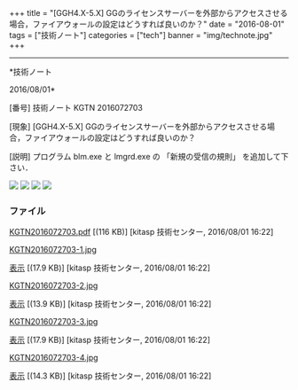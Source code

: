 ﻿+++
title = "[GGH4.X-5.X] GGのライセンスサーバーを外部からアクセスさせる場合，ファイアウォールの設定はどうすれば良いのか？"
date = "2016-08-01"
tags = ["技術ノート"]
categories = ["tech"]
banner = "img/technote.jpg"
+++

-----------------------------------------------------------------------------------------------------------------------------

*技術ノート

2016/08/01*


[番号]
技術ノート KGTN 2016072703

[現象]
[GGH4.X-5.X]
GGのライセンスサーバーを外部からアクセスさせる場合，ファイアウォールの設定はどうすれば良いのか？

[説明]
プログラム blm.exe と lmgrd.exe の 「新規の受信の規則」
を追加して下さい．

![](http://techreport.kitasp.net/attachments/download/2880/KGTN2016072703-1.jpg)
![](http://techreport.kitasp.net/attachments/download/2881/KGTN2016072703-2.jpg)
![](http://techreport.kitasp.net/attachments/download/2882/KGTN2016072703-3.jpg)
![](http://techreport.kitasp.net/attachments/download/2883/KGTN2016072703-4.jpg)


### ファイル

 
 


[KGTN2016072703.pdf](http://techreport.kitasp.net/attachments/download/2879/KGTN2016072703.pdf)
 [(116 KB)] [kitasp 技術センター, 2016/08/01
16:22]

[KGTN2016072703-1.jpg](http://techreport.kitasp.net/attachments/download/2880/KGTN2016072703-1.jpg)

[表示](http://techreport.kitasp.net/attachments/2880/KGTN2016072703-1.jpg "表示")
 [(17.9 KB)] [kitasp 技術センター, 2016/08/01
16:22]

[KGTN2016072703-2.jpg](http://techreport.kitasp.net/attachments/download/2881/KGTN2016072703-2.jpg)

[表示](http://techreport.kitasp.net/attachments/2881/KGTN2016072703-2.jpg "表示")
 [(13.9 KB)] [kitasp 技術センター, 2016/08/01
16:22]

[KGTN2016072703-3.jpg](http://techreport.kitasp.net/attachments/download/2882/KGTN2016072703-3.jpg)

[表示](http://techreport.kitasp.net/attachments/2882/KGTN2016072703-3.jpg "表示")
 [(17.9 KB)] [kitasp 技術センター, 2016/08/01
16:22]

[KGTN2016072703-4.jpg](http://techreport.kitasp.net/attachments/download/2883/KGTN2016072703-4.jpg)

[表示](http://techreport.kitasp.net/attachments/2883/KGTN2016072703-4.jpg "表示")
 [(14.3 KB)] [kitasp 技術センター, 2016/08/01
16:22]


 


 

